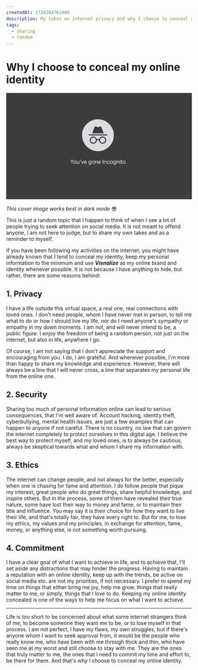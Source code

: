 ```yaml
---
createdAt: 1724394761000
description: My takes on internet privacy and why I choose to conceal mine.
tags:
  - sharing
  - random
---
```


# Why I choose to conceal my online identity

![Concealing online identity](/assets/covers/concealing-online-identity.jpg)

_This cover image works best in dark mode_ 😎

This is just a random topic that I happen to think of when I see a lot of people trying to seek attention on social media. It is not meant to offend anyone, I am not here to judge, but to share my own takes and as a reminder to myself.

If you have been following my activities on the internet, you might have already known that I tend to conceal my identity, keep my personal information to the minimum and use ___Visnalize___ as my online brand and identity whenever possible. It is not because I have anything to hide, but rather, there are some reasons behind:

## 1. Privacy

I have a life outside this virtual space, a real one, real connections with loved ones. I don't need people, whom I have never met in person, to tell me what to do or how I should live my life, nor do I need anyone's sympathy or empathy in my down moments. I am not, and will never intend to be, a public figure. I enjoy the freedom of being a random person, not just on the internet, but also in life, anywhere I go.

Of course, I am not saying that I don't appreciate the support and encouraging from you. I do, I am grateful. And whenever possible, I'm more than happy to share my knowledge and experience. However, there will always be a line that I will never cross, a line that separates my personal life from the online one.

## 2. Security

Sharing too much of personal information online can lead to serious consequences, that I'm well aware of. Account hacking, identity theft, cyberbullying, mental health issues, are just a few examples that can happen to anyone if not careful. There is no country, no law that can govern the internet completely to protect ourselves in this digital age. I believe the best way to protect myself, and my loved ones, is to always be cautious, always be skeptical towards what and whom I share my information with.

## 3. Ethics

The internet can change people, and not always for the better, especially when one is chasing for fame and attention. I do follow people that pique my interest, great people who do great things, share helpful knowledge, and inspire others. But in the process, some of them have revealed their true nature, some have lost their way to money and fame, or to maintain their title and influence. You may say it is their choice for how they want to live their life, and that's totally fair, they have every right to. But for me, to lose my ethics, my values and my principles, in exchange for attention, fame, money, or anything else, is not something worth pursuing.

## 4. Commitment

I have a clear goal of what I want to achieve in life, and to achieve that, I'll set aside any distractions that may hinder the progress. Having to maintain a reputation with an online identity, keep up with the trends, be active on social media etc. are not my priorities, if not necessary. I prefer to spend my time on things that either bring me joy, help me grow, things that really matter to me, or simply, things that I love to do. Keeping my online identity concealed is one of the ways to help me focus on what I want to achieve.

---

Life is too short to be concerned about what some internet strangers think of me, to become someone they want me to be, or to lose myself in that process. I am not perfect, I have my flaws, my own struggles, but if there's anyone whom I want to seek approval from, it would be the people who really know me, who have been with me through thick and thin, who have seen me at my worst and still choose to stay with me. They are the ones that truly matter to me, the ones that I need to commit my time and effort to, be there for them. And that's why I choose to conceal my online identity.
